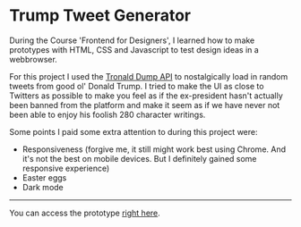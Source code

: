 # Trump Tweet Generator

During the Course 'Frontend for Designers', I learned how to make prototypes with HTML, CSS and Javascript to test design ideas in a webbrowser.

For this project I used the [Tronald Dump API](https://www.tronalddump.io/) to nostalgically load in random tweets from good ol' Donald Trump. I tried to make the UI as close to Twitters as possible to make you feel as if the ex-president hasn't actually been banned from the platform and make it seem as if we have never not been able to enjoy his foolish 280 character writings. 

Some points I paid some extra attention to during this project were:

- Responsiveness (forgive me, it still might work best using Chrome. And it's not the best on mobile devices. But I definitely gained some responsive experience)
- Easter eggs
- Dark mode

---

You can access the prototype [right here](https://emmabons.github.io/trumpgenerator).
